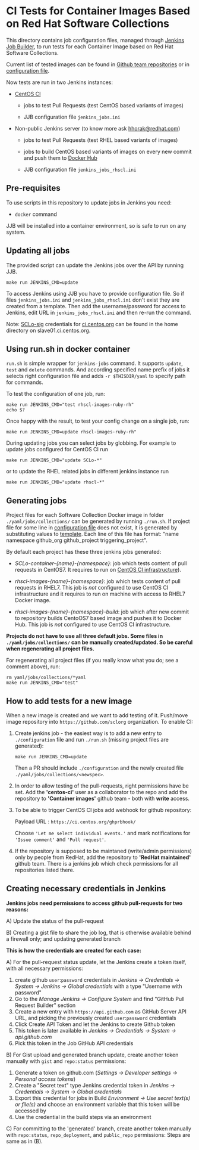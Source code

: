 # CI Tests for Container Images Based on Red Hat Software Collections

This directory contains job configuration files, managed through [Jenkins Job
Builder](http://ci.openstack.org/jenkins-job-builder/), to run tests for each
Container Image based on Red Hat Software Collections.

Current list of tested images can be found in [Github team
repositories](https://github.com/orgs/sclorg/teams/container-images/repositories)
or in [configuration file](./configuration).

Now tests are run in two Jenkins instances:
* [CentOS CI](https://ci.centos.org/view/SCLo-images/)

  - jobs to test Pull Requests (test CentOS based variants of images)

  - JJB configuration file `jenkins_jobs.ini`

* Non-public Jenkins server (to know more ask hhorak@redhat.com)
  - jobs to test Pull Requests (test RHEL based variants of images)

  - jobs to build CentOS based variants of images on every new commit and
  push them to [Docker Hub](https://hub.docker.com/u/centos/)

  - JJB configuration file `jenkins_jobs_rhscl.ini`

## Pre-requisites

To use scripts in this repository to update jobs in Jenkins you need:

* `docker` command

JJB will be installed into a container environment, so is
safe to run on any system.

## Updating all jobs

The provided script can update the Jenkins jobs over the API by running JJB.

    make run JENKINS_CMD=update

To access Jenkins using JJB you have to provide configuration file. So if
files `jenkins_jobs.ini` and `jenkins_jobs_rhscl.ini` don't exist they are
created from a template. Then add the username/password for access to Jenkins, edit
URL in `jenkins_jobs_rhscl.ini` and then re-run the command.

Note: [SCLo-sig](https://wiki.centos.org/SpecialInterestGroup/SCLo)
credentials for [ci.centos.org](ci.centos.org) can be found in the home
directory on slave01.ci.centos.org.

## Using run.sh in docker container

`run.sh` is simple wrapper for `jenkins-jobs` command. It supports `update`,
`test` and `delete` commands. And according specified name prefix of jobs it
selects right configuration file and adds `-r $THISDIR/yaml` to specify path
for commands.

To test the configuration of one job, run:

    make run JENKINS_CMD="test rhscl-images-ruby-rh"
    echo $?

Once happy with the result, to test your config change on a single job, run:

    make run JENKINS_CMD=update rhscl-images-ruby-rh"

During updating jobs you can select jobs by globbing. For example to update
jobs configured for CentOS CI run

    make run JENKINS_CMD="update SCLo-*"

or to update the RHEL related jobs in different jenkins instance run

    make run JENKINS_CMD="update rhscl-*"

## Generating jobs

Project files for each Software Collection Docker image in folder
`./yaml/jobs/collections/` can be generated by running `./run.sh`. If project
file for some line in [configuration
file](https://github.com/sclorg/rhscl-container-ci/blob/master/configuration)
does not exist, it is generated by substituting values to
[template](https://github.com/sclorg/rhscl-container-ci/blob/master/yaml/jobs/collections/template).
Each line of this file has format: "name namespace github_org github_project
triggering_project".

By default each project has these three jenkins jobs generated:

* *SCLo-container-{name}-{namespace}*: job which tests content of pull
requests in CentOS7. It requires to run on [CentOS CI
infrastructure](https://ci.centos.org)).

* *rhscl-images-{name}-{namespace}*: job which tests content of pull requests
in RHEL7. This job is *not* configured to use CentOS CI infrastructure and it
requires to run on machine with access to RHEL7 Docker image.

* *rhscl-images-{name}-{namespace}-build*: job which after new commit to
repository builds CentoOS7 based image and pushes it to Docker Hub. This job
is *not* configured to use CentOS CI infrastructure.

**Projects do not have to use all three default jobs. Some files in
`./yaml/jobs/collections/` can be manually created/updated. So be careful when
regenerating all project files.**

For regenerating all project files (if you really know what you do; see a comment above), run:
```
rm yaml/jobs/collections/*yaml
make run JENKINS_CMD="test"
```

## How to add tests for a new image

When a new image is created and we want to add testing of it. Push/move image repository into `https://github.com/sclorg` organization. To enable CI:

1. Create jenkins job - the easiest way is to add a new entry to `./configuration` 
file and run `./run.sh` (missing project files are generated):

    `make run JENKINS_CMD=update`

    Then a PR should include `./configuration` and the newly created file
    `./yaml/jobs/collections/<newspec>`.

2. In order to allow testing of the pull-requests, right permissions have be set. Add the **'centos-ci'** user as a collaborator to the repo and add the repository to **'Container images'** github team - both with **write** access.

3. To be able to trigger CentOS CI jobs add webhook for github repository:

    Payload URL : `https://ci.centos.org/ghprbhook/`

    Choose `'Let me select individual events.'` and mark notifications for
    `'Issue comment'` and `'Pull request'`.

4. If the repository is supposed to be maintaned (write/admin permissions) only by people from RedHat, add the repository to **'RedHat maintained'** github team. There is a jenkins job which check permissions for all repositories listed there.

## Creating necessary credentials in Jenkins

**Jenkins jobs need permissions to access github pull-requests for two reasons:**

A) Update the status of the pull-request

B) Creating a gist file to share the job log, that is otherwise available behind a firewall only; and updating generated branch

**This is how the credentials are created for each case:**

A) For the pull-request status update, let the Jenkins create a token itself, with all necessary permissions:

1. create github `user`:`password` credentials in *Jenkins -> Credentials -> System -> Jenkins -> Global credentials* with a type "Username with password"
2. Go to the *Manage Jenkins -> Configure System* and find "GitHub Pull Request Builder" section
3. Create a new entry with `https://api.github.com` as GitHub Server API URL, and picking the previously created `user`:`password` credentials
4. Click Create API Token and let the Jenkins to create Github token
5. This token is later available in *Jenkins -> Credentials -> System -> api.github.com*
6. Pick this token in the Job GitHub API credentials

B) For Gist upload and generated branch update, create another token manually with `gist` and `repo:status` permissions:
1. Generate a token on github.com (*Settings -> Developer settings -> Personal access tokens*)
2. Create a "Secret text" type Jenkins credential token in *Jenkins -> Credentials -> System -> Global credentials*
3. Export this credential for jobs in Build *Environment -> Use secret text(s) or file(s)* and choose an environment variable that this token will be accessed by
4. Use the credential in the build steps via an environment

C) For committing to the 'generated' branch, create another token manually with `repo:status`, `repo_deployment`, and `public_repo` permissions:
Steps are same as in (B).
